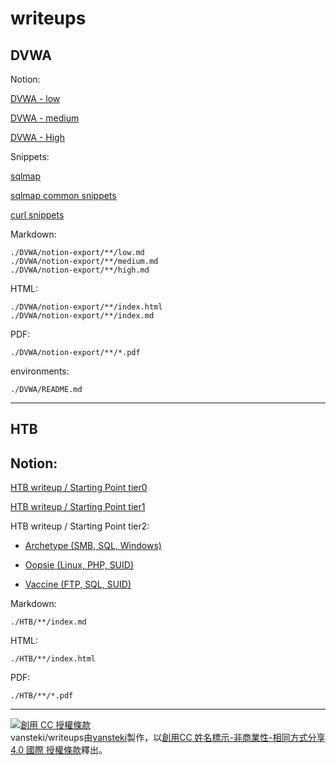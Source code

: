 # writeups

## DVWA

Notion:

[DVWA - low](https://dogev0x.notion.site/DVWA-7ed9db8c64ed4531a35a5f585e5a205f)

[DVWA - medium](https://dogev0x.notion.site/DVWA-medium-85550fc2a9da428ea22d2c5aeb562b00)

[DVWA - High](https://dogev0x.notion.site/DVWA-High-0f6b699ecbcd4ea4b527a49a69376501)

Snippets:

[sqlmap](https://dogev0x.notion.site/Using-sqlmap-in-DVWA-d8e708897e7a477986a84e85880829e2)

[sqlmap common snippets](https://dogev0x.notion.site/sqlmap-common-snippets-493cf243632e436ab5e8b53ada5f32b0)

[curl snippets](DVWA/0.common-tools/curl-snippets.md)

Markdown:
```
./DVWA/notion-export/**/low.md
./DVWA/notion-export/**/medium.md
./DVWA/notion-export/**/high.md
```

HTML:
```
./DVWA/notion-export/**/index.html
./DVWA/notion-export/**/index.md
```

PDF:
```
./DVWA/notion-export/**/*.pdf
```

environments:
```
./DVWA/README.md
```
---
## HTB

## Notion:

[HTB writeup / Starting Point tier0](https://dogev0x.notion.site/HTB-writeup-Starting-Point-tier0-5396e56955e5485fa410c660c9a99ce9)

[HTB writeup / Starting Point tier1](https://dogev0x.notion.site/HTB-writeup-Starting-Point-tier1-b274d48213594f68bc68caaf4322727d)

HTB writeup / Starting Point tier2:

- [Archetype (SMB, SQL, Windows)](https://dogev0x.notion.site/HTB-writeup-Starting-Point-tier-2-Archetype-SMB-SQL-Windows-e6fc2e8a00dd4a0ebaf2933409084735)

- [Oopsie (Linux, PHP, SUID)](https://dogev0x.notion.site/HTB-writeup-Starting-Point-tier-2-Oopsie-Linux-PHP-SUID-d3a84862e97a4bc09445482b3383783f)

- [Vaccine (FTP, SQL, SUID)](https://dogev0x.notion.site/HTB-writeup-Starting-Point-tier-2-Vaccine-FTP-SQL-SUID-6a085408825c4ce6940ffe16362aa8a9)

Markdown:
```
./HTB/**/index.md
```

HTML:
```
./HTB/**/index.html
```

PDF:
```
./HTB/**/*.pdf
```

---

<a rel="license" href="http://creativecommons.org/licenses/by-nc-sa/4.0/"><img alt="創用 CC 授權條款" style="border-width:0" src="https://i.creativecommons.org/l/by-nc-sa/4.0/88x31.png" /></a><br /><span xmlns:dct="http://purl.org/dc/terms/" property="dct:title">vansteki/writeups</span>由<a xmlns:cc="http://creativecommons.org/ns#" href="github.com/vansteki/writeups/" property="cc:attributionName" rel="cc:attributionURL">vansteki</a>製作，以<a rel="license" href="http://creativecommons.org/licenses/by-nc-sa/4.0/">創用CC 姓名標示-非商業性-相同方式分享 4.0 國際 授權條款</a>釋出。
